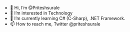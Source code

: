 - 👋 Hi, I’m @Priteshsurale
- 👀 I’m interested in Technology
- 🌱 I’m currently learning C# (C-Sharp), .NET Framework.
- 📫 How to reach me, Twitter @priteshsurale

<!---
Priteshsurale/Priteshsurale is a ✨ special ✨ repository because its `README.md` (this file) appears on your GitHub profile.
You can click the Preview link to take a look at your changes.
--->
